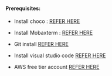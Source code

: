 #### Prerequisites:

* Install choco :
  [REFER HERE](https://chocolatey.org/docs/installation)

* Install Mobaxterm :
  [REFER HERE](https://community.chocolatey.org/packages/MobaXTerm)

* Git install
  [REFER HERE](https://chocolatey.org/packages/git.install)


* Install visual studio code [REFER HERE](https://chocolatey.org/packages/vscode)
* AWS free tier account [REFER HERE](https://aws.amazon.com/free/?all-free-tier.sort-by=item.additionalFields.SortRank&all-free-tier.sort-order=asc)